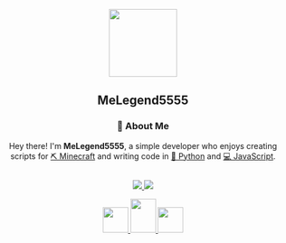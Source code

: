 <p align="center">
  <a href="https://github.com/MeLegend5555/">
    <img width="120px" src="https://avatars.githubusercontent.com/u/183177265?v=4.png?raw=true" align="center" alt="" />
  </a>
  <h2 align="center"><strong>MeLegend5555</strong></h2>
</p>

<h3 align="center">🚀 About Me</h3>
<p align="center">
  Hey there! I'm <strong>MeLegend5555</strong>, a simple developer who enjoys creating scripts for <a href="https://minecraft.fandom.com/wiki/Bedrock_Edition">⛏️ Minecraft</a> and writing code in <a href="https://www.python.org/">🐍 Python</a> and <a href="https://www.javascript.com/">💻 JavaScript</a>.
</p>

<p align="center">
  <a href="https://github.com/MeLegend5555">
    <img src="https://img.shields.io/badge/GitHub-181717?style=for-the-badge&logo=github&logoColor=white" alt="">
  </a>
</p>

<p align="center">
  <a href="https://github.com/MeLegend5555">
    <img src="http://github-profile-summary-cards.vercel.app/api/cards/profile-details?username=MeLegend5555&theme=transparent" />
  </a>
  <a href="https://github.com/MeLegend5555">
    <img src="https://github-readme-stats.vercel.app/api/top-langs/?username=MeLegend5555&langs_count=10&card_width=699&hide_border=true&theme=transparent" />
  </a>
</p>

<p align="center">
  <a href="https://www.w3schools.com/js/default.asp" target="_blank" rel="noreferrer">
    <img src="https://github.com/MeLegend5555/MeLegend5555/blob/main/src/JavaScript-logo.png?raw=true" width="45" height="45" alt="" />
  </a>
  <a href="https://web.dev/learn/css" target="_blank" rel="noreferrer">
    <img src="https://github.com/MeLegend5555/MeLegend5555/blob/main/src/CSS-logo.png?raw=true" width="45" height="60" alt="" />
  </a>
  <a href="https://www.python.org/" target="_blank" rel="noreferrer">
    <img src="https://github.com/MeLegend5555/MeLegend5555/blob/main/src/Python-logo.png?raw=true" width="45" height="45" alt="" />
  </a>
</p>

<p align="center">
  <img src="https://img.shields.io/badge/JavaScript-F7DF1E?style=for-the-badge&logo=javascript&logoColor=black" alt="" />
  <img src="https://img.shields.io/badge/Python-3776AB?style=for-the-badge&logo=python&logoColor=white" alt="" />
  <img src="https://img.shields.io/badge/CSS-1572B6?style=for-the-badge&logo=css3&logoColor=white" alt="" style="animation: fadeInDown 2s;" />
</p>

<p align="center">
  <img src="https://komarev.com/ghpvc/?username=MeLegend5555&style=flat-square&color=green" alt="" />
</p>
